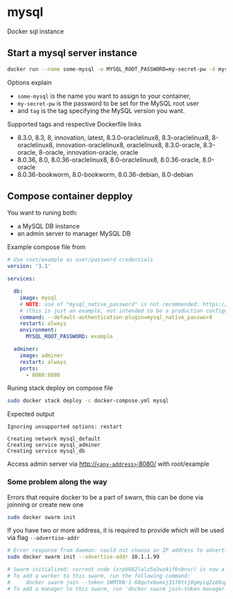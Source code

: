 # mysql

Docker sql instance

## Start a mysql server instance

```sh
docker run --name some-mysql -e MYSQL_ROOT_PASSWORD=my-secret-pw -d mysql:tag
```

Options explain

- `some-mysql` is the name you want to assign to your container,
- `my-secret-pw` is the password to be set for the MySQL root user
- and `tag` is the tag specifying the MySQL version you want.

Supported tags and respective Dockerfile links

- 8.3.0, 8.3, 8, innovation, latest, 8.3.0-oraclelinux8, 8.3-oraclelinux8, 8-oraclelinux8, innovation-oraclelinux8, oraclelinux8, 8.3.0-oracle, 8.3-oracle, 8-oracle, innovation-oracle, oracle
- 8.0.36, 8.0, 8.0.36-oraclelinux8, 8.0-oraclelinux8, 8.0.36-oracle, 8.0-oracle
- 8.0.36-bookworm, 8.0-bookworm, 8.0.36-debian, 8.0-debian

## Compose container depploy

You want to runing both:
- a MySQL DB instance
- an admin server to manager MySQL DB

Example compose file from 
```yaml
# Use root/example as user/password credentials
version: '3.1'

services:

  db:
    image: mysql
    # NOTE: use of "mysql_native_password" is not recommended: https://dev.mysql.com/doc/refman/8.0/en/upgrading-from-previous-series.html#upgrade-caching-sha2-password
    # (this is just an example, not intended to be a production configuration)
    command: --default-authentication-plugin=mysql_native_password
    restart: always
    environment:
      MYSQL_ROOT_PASSWORD: example

  adminer:
    image: adminer
    restart: always
    ports:
      - 8080:8080 
```

Runing stack deploy on compose file
```sh
sudo docker stack deploy -c docker-compose.yml mysql
```

Expected output
```
Ignoring unsupported options: restart

Creating network mysql_default
Creating service mysql_adminer
Creating service mysql_db
```

Access admin server via [http://`<any-address>`:8080/](http://127.0.0.1:8080/) with root/example

### Some problem along the way

Errors that require docker to be a part of swarn, this can be done via joinning or create new one
```sh
sudo docker swarm init
```

If you have two or more address, it is required to provide which will be used via flag `--advertise-addr`
```sh
# Error response from daemon: could not choose an IP address to advertise since this system has multiple addresses on different interfaces (192.168.2.114 on ens33 and 10.1.1.99 on ens35) - specify one with --advertise-addr
sudo docker swarm init --advertise-addr 10.1.1.99

# Swarm initialized: current node (xrpb882lalz5e3wz4if6nbnsr) is now a manager.
# To add a worker to this swarm, run the following command:
#     docker swarm join --token SWMTKN-1-68qutx6umxj31f8ttj0gmyiq2z88upfp0iz99iuap0a76ngmbk-7yrl9r5xhp2rm6iut5uz1sbp8 10.1.1.99:2377
# To add a manager to this swarm, run 'docker swarm join-token manager' and follow the instructions.
```
